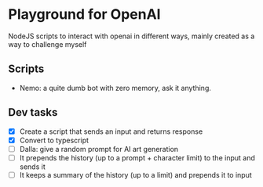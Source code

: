 # Playground for OpenAI

NodeJS scripts to interact with openai in different ways, mainly created as a way to challenge myself

## Scripts

- Nemo: a quite dumb bot with zero memory, ask it anything.

## Dev tasks

- [x] Create a script that sends an input and returns response
- [x] Convert to typescript
- [ ] Dalla: give a random prompt for AI art generation
- [ ] It prepends the history (up to a prompt + character limit) to the input and sends it
- [ ] It keeps a summary of the history (up to a limit) and prepends it to input